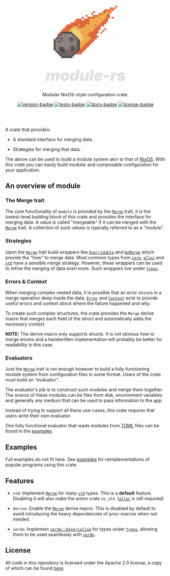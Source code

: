 [crates-io]: https://crates.io/crates/module
[docs-rs]: https://docs.rs/module/latest/module
[gh-actions]: https://github.com/threadexio/module-rs/actions/workflows/ci.yaml

[license-badge]: https://img.shields.io/github/license/threadexio/module-rs?style=flat-square
[tests-badge]: https://img.shields.io/github/actions/workflow/status/threadexio/module-rs/ci.yaml?style=flat-square
[version-badge]: https://img.shields.io/crates/v/module?style=flat-square
[docs-badge]: https://img.shields.io/docsrs/module?style=flat-square

[examples]: https://github.com/threadexio/module-rs/tree/master/examples
[license]: https://github.com/threadexio/module-rs/blob/master/LICENSE

[`Context`]: https://docs.rs/module/latest/module/error/trait.Error.html
[`Error`]: https://docs.rs/module/latest/module/error/struct.Error.html
[`Merge`]: https://docs.rs/module/latest/module/trait.Merge.html
[`NoMerge`]: https://docs.rs/module/latest/module/types/overridable/struct.NoMerge.html
[`Overridable`]: https://docs.rs/module/latest/module/types/overridable/struct.Overridable.html
[`types`]: https://docs.rs/module/latest/module/types/index.html

[`serde::Deserialize`]: https://docs.rs/serde/latest/serde/trait.Deserialize.html

[`serde`]: https://docs.rs/serde/latest/serde
[`core`]: https://doc.rust-lang.org/stable/core
[`alloc`]: https://doc.rust-lang.org/stable/alloc
[`std`]: https://doc.rust-lang.org/stable/std

<div class="rustdoc-hidden">

<div align="center">
  <br>
  <img src="https://raw.githubusercontent.com/threadexio/module-rs/master/assets/icon.png" width="200em" alt="logo">
  <br>
  <br>
  <br>
  <img src="https://raw.githubusercontent.com/threadexio/module-rs/master/assets/title.svg" width="250em" alt="logo">
  <br>
  <br>

  <p>
    Modular NixOS-style configuration crate.
  </p>

  [![version-badge]][crates-io]
  [![tests-badge]][gh-actions]
  [![docs-badge]][docs-rs]
  [![license-badge]][crates-io]

  <br>
  <br>

</div>

</div>

A crate that provides:

* A standard interface for merging data.

* Strategies for merging that data.

The above can be used to build a module system akin to that of [NixOS](https://wiki.nixos.org/wiki/NixOS_modules).
With this crate you can easily build modular and composable configuration for
your application.

## An overview of module

### The Merge trait

The core functionality of `module` is provided by the [`Merge`] trait, it is the
lowest-level building block of this crate and provides the interface for merging
data. A value is called "mergeable" if it can be merged with the [`Merge`] trait.
A collection of such values is typically referred to as a "module".

### Strategies

Upon the [`Merge`] trait build wrappers like [`Overridable`] and [`NoMerge`]
which provide the "how" to merge data. Most common types from [`core`], [`alloc`]
and [`std`] have a sensible merge strategy. However, these wrappers can be used
to refine the merging of data even more. Such wrappers live under [`types`].

### Errors & Context

When merging complex nested data, it is possible that an error occurs in a merge
operation deep inside the data. [`Error`] and [`Context`] exist to provide useful
errors and context about where the failure happened and why.

To create such complex structures, the crate provides the `Merge` derive macro
that merges each field of the struct and automatically adds the necessary context.

**NOTE:** The derive macro only supports structs. It is not obvious how to merge
enums and a handwritten implementation will probably be better for readability in
this case.

### Evaluators

Just the [`Merge`] trait is not enough however to build a fully functioning
module system from configuration files in some format. Users of the crate must
build an "evaluator".

The evaluator's job is to construct such modules and merge them together.
The source of these modules can be files from disk, environment variables and
generally any medium that can be used to pass information to the app.

Instead of trying to support all these use-cases, this crate requires that users
write their own evaluator.

One fully functional evaluator that reads modules from [TOML](https://toml.io/en/)
files can be found in the [examples].

## Examples

Full examples do not fit here. See [examples] for reimplementations of popular
programs using this crate.

## Features

* `std`: Implement [`Merge`] for many [`std`] types. This is a **default** feature.
Disabling it will also make the entire crate `no_std`. ([`alloc`] is still required)

* `derive`: Enable the [`Merge`] derive macro. This is disabled by default to
avoid introducing the heavy dependencies of proc-macros when not needed.

* `serde`: Implement [`serde::Deserialize`] for types under [`types`],
allowing them to be used seamlessly with [`serde`].

<div class="rustdoc-hidden">

## License

All code in this repository is licensed under the Apache 2.0 license, a copy of
which can be found [here][license].

</div>
